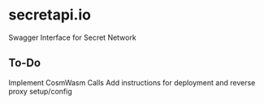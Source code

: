 # secretapi.io
Swagger Interface for Secret Network



## To-Do
Implement CosmWasm Calls
Add instructions for deployment and reverse proxy setup/config
